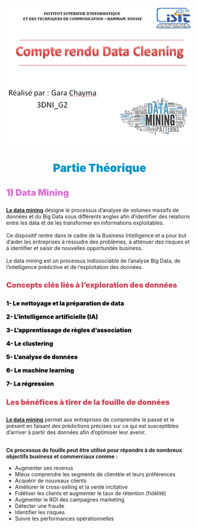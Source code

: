 <img src="data-mining.png">
<h3 style ="color : #0492C2 ; font-size: 30px; font-weight:900;  text-align: center;"> Partie Théorique </h3>
<h3 style ="color : #da70d6 ; font-size: 24px; font-weight:900;"> 1) Data Mining </h3>
<P><u><b>    Le data mining</b></u> désigne le processus d’analyse de volumes massifs de données et du Big Data sous différents angles afin d’identifier des relations entre les data et de les transformer en informations exploitables.
    <BR>
       <br>   Ce dispositif rentre dans le cadre de la Business Intelligence et a pour but d’aider les entreprises à résoudre des problèmes, à atténuer des risques et à identifier et saisir de nouvelles opportunités business.
        <BR>
        <br>Le data mining est un processus indissociable de l’analyse Big Data, de l’intelligence prédictive et de l’exploitation des données.
<h4 style ="color : #cf465a ; font-size: 20px; font-weight:900;"> Concepts clés liés à l’exploration des données </h4>
          <p style ="color : #000000 ; font-size: 16px; font-weight:900;">1- Le nettoyage et la préparation de data </p>
          <p style ="color : #000000 ; font-size: 16px; font-weight:900;">2- L’intelligence artificielle (IA)  </p>
          <p style ="color : #000000 ; font-size: 16px; font-weight:900;">3- L’apprentissage de règles d’association </p>
          <p style ="color : #000000 ; font-size: 16px; font-weight:900;">4- Le clustering </p>
          <p style ="color : #000000 ; font-size: 16px; font-weight:900;">5- L’analyse de données </p>
          <p style ="color : #000000 ; font-size: 16px; font-weight:900;">6- Le machine learning </p>
          <p style ="color : #000000 ; font-size: 16px; font-weight:900;">7- La régression</p>
<h4 style ="color : #cf465a ; font-size: 20px; font-weight:900;"> Les bénéfices à tirer de la fouille de données </h4>
           <p><u><b>Le data mining</b></u> permet aux entreprises de comprendre le passé et le présent en faisant des prédictions précises sur ce qui est susceptibles d’arriver à partir des données afin d’optimiser leur avenir.</p>
<br>
<b>Ce processus de fouille peut être utilisé pour répondre à de nombreux objectifs business et commerciaux comme :</b>


<ul>
<li>Augmenter ses revenus</li>
<li>Mieux comprendre les segments de clientèle et leurs préférences</li>
<li>Acquérir de nouveaux clients</li>
<li>Améliorer le cross-selling et la vente incitative</li>
<li>Fidéliser les clients et augmenter le taux de rétention (fidélité)</li>
<li>Augmenter le ROI des campagnes marketing</li>
<li>Détecter une fraude</li>
<li>Identifier les risques</li>
<li>Suivre les performances opérationnelles</li><ul>
